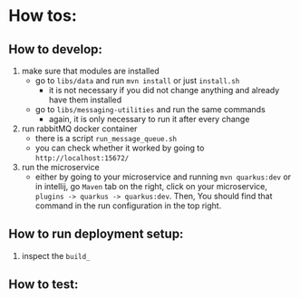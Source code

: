 # How tos:
## How to develop:

1. make sure that modules are installed 
   - go to `libs/data` and run `mvn install` or just `install.sh`
     - it is not necessary if you did not change anything and already have them installed
   - go to `libs/messaging-utilities` and run the same commands
     - again, it is only necessary to run it after every change
2. run rabbitMQ docker container
   - there is a script `run_message_queue.sh`
   - you can check whether it worked by going to `http://localhost:15672/`
3. run the microservice
   - either by going to your microservice and running `mvn quarkus:dev` or in intellij,
   go `Maven` tab on the right, click on your microservice, `plugins -> quarkus -> quarkus:dev`. Then,
   You should find that command in the run configuration in the top right. 

## How to run deployment setup:
1. inspect the `build_`

## How to test:

